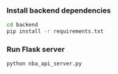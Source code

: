 ### Install backend dependencies
```bash
cd backend
pip install -r requirements.txt
```

### Run Flask server
```bash
python nba_api_server.py
```
